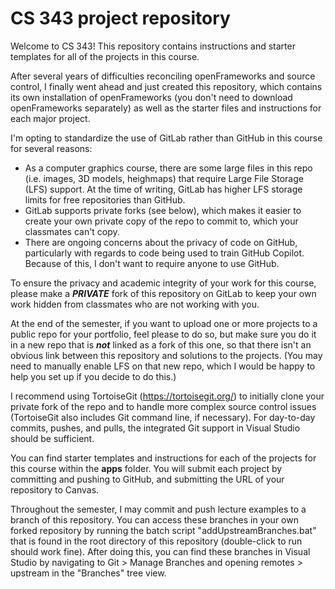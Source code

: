 # CS 343 project repository
Welcome to CS 343!  This repository contains instructions and starter templates for all of the projects in this course.

After several years of difficulties reconciling openFrameworks and source control, I finally went ahead and just created this repository, which contains its own installation of openFrameworks (you don't need to download openFrameworks separately) as well as the starter files and instructions for each major project.

I'm opting to standardize the use of GitLab rather than GitHub in this course for several reasons:
* As a computer graphics course, there are some large files in this repo (i.e. images, 3D models, heighmaps) that require Large File Storage (LFS) support.  At the time of writing, GitLab has higher LFS storage limits for free repositories than GitHub.
* GitLab supports private forks (see below), which makes it easier to create your own private copy of the repo to commit to, which your classmates can't copy.
* There are ongoing concerns about the privacy of code on GitHub, particularly with regards to code being used to train GitHub Copilot.  Because of this, I don't want to require anyone to use GitHub.

To ensure the privacy and academic integrity of your work for this course, please make a ***PRIVATE*** fork of this repository on GitLab to keep your own work hidden from classmates who are not working with you.

At the end of the semester, if you want to upload one or more projects to a public repo for your portfolio, feel please to do so, but make sure you do it in a new repo that is ***not*** linked as a fork of this one, so that there isn't an obvious link between this repository and solutions to the projects.  (You may need to manually enable LFS on that new repo, which I would be happy to help you set up if you decide to do this.)

I recommend using TortoiseGit (https://tortoisegit.org/) to initially clone your private fork of the repo and to handle more complex source control issues (TortoiseGit also includes Git command line, if necessary).  For day-to-day commits, pushes, and pulls, the integrated Git support in Visual Studio should be sufficient.

You can find starter templates and instructions for each of the projects for this course within the **apps** folder.  You will submit each project by committing and pushing to GitHub, and submitting the URL of your repository to Canvas.

Throughout the semester, I may commit and push lecture examples to a branch of this repository.  You can access these branches in your own forked repository by running the batch script "addUpstreamBranches.bat" that is found in the root directory of this repository (double-click to run should work fine).  After doing this, you can find these branches in Visual Studio by navigating to Git > Manage Branches and opening remotes > upstream in the "Branches" tree view.
